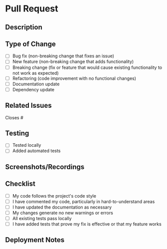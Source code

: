 # Pull Request

## Description
<!-- Brief description of the changes in this PR -->

## Type of Change
<!-- Mark the appropriate option with an "x" -->
- [ ] Bug fix (non-breaking change that fixes an issue)
- [ ] New feature (non-breaking change that adds functionality)
- [ ] Breaking change (fix or feature that would cause existing functionality to not work as expected)
- [ ] Refactoring (code improvement with no functional changes)
- [ ] Documentation update
- [ ] Dependency update

## Related Issues
<!-- Link to any related issues this PR addresses -->
Closes #

## Testing
<!-- Describe the tests you ran to verify your changes. Provide instructions so reviewers can reproduce. -->
- [ ] Tested locally
- [ ] Added automated tests

## Screenshots/Recordings
<!-- If applicable, add screenshots or recordings to help explain your changes -->

## Checklist
<!-- Mark the appropriate options with an "x" -->
- [ ] My code follows the project's code style
- [ ] I have commented my code, particularly in hard-to-understand areas
- [ ] I have updated the documentation as necessary
- [ ] My changes generate no new warnings or errors
- [ ] All existing tests pass locally
- [ ] I have added tests that prove my fix is effective or that my feature works

## Deployment Notes
<!-- Any special deployment notes or considerations --> 